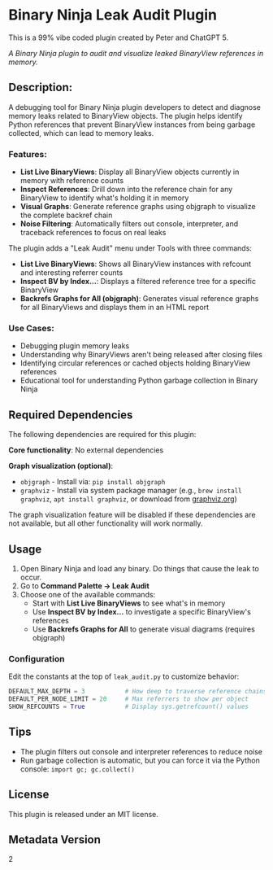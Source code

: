 # Binary Ninja Leak Audit Plugin
This is a 99% vibe coded plugin created by Peter and ChatGPT 5.

_A Binary Ninja plugin to audit and visualize leaked BinaryView references in memory._

## Description:

A debugging tool for Binary Ninja plugin developers to detect and diagnose memory leaks related to BinaryView objects. The plugin helps identify Python references that prevent BinaryView instances from being garbage collected, which can lead to memory leaks.

### Features:

- **List Live BinaryViews**: Display all BinaryView objects currently in memory with reference counts
- **Inspect References**: Drill down into the reference chain for any BinaryView to identify what's holding it in memory
- **Visual Graphs**: Generate reference graphs using objgraph to visualize the complete backref chain
- **Noise Filtering**: Automatically filters out console, interpreter, and traceback references to focus on real leaks

The plugin adds a "Leak Audit" menu under Tools with three commands:
- **List Live BinaryViews**: Shows all BinaryView instances with refcount and interesting referrer counts
- **Inspect BV by Index...**: Displays a filtered reference tree for a specific BinaryView
- **Backrefs Graphs for All (objgraph)**: Generates visual reference graphs for all BinaryViews and displays them in an HTML report

### Use Cases:

- Debugging plugin memory leaks
- Understanding why BinaryViews aren't being released after closing files
- Identifying circular references or cached objects holding BinaryView references
- Educational tool for understanding Python garbage collection in Binary Ninja


## Required Dependencies

The following dependencies are required for this plugin:

**Core functionality**: No external dependencies

**Graph visualization (optional)**: 
- `objgraph` - Install via: `pip install objgraph`
- `graphviz` - Install via system package manager (e.g., `brew install graphviz`, `apt install graphviz`, or download from [graphviz.org](https://graphviz.org/download/))

The graph visualization feature will be disabled if these dependencies are not available, but all other functionality will work normally.

## Usage

1. Open Binary Ninja and load any binary. Do things that cause the leak to occur.
2. Go to **Command Palette → Leak Audit**
3. Choose one of the available commands:
   - Start with **List Live BinaryViews** to see what's in memory
   - Use **Inspect BV by Index...** to investigate a specific BinaryView's references
   - Use **Backrefs Graphs for All** to generate visual diagrams (requires objgraph)

### Configuration

Edit the constants at the top of `leak_audit.py` to customize behavior:

```python
DEFAULT_MAX_DEPTH = 3           # How deep to traverse reference chains
DEFAULT_PER_NODE_LIMIT = 20     # Max referrers to show per object
SHOW_REFCOUNTS = True           # Display sys.getrefcount() values
```

## Tips

- The plugin filters out console and interpreter references to reduce noise
- Run garbage collection is automatic, but you can force it via the Python console: `import gc; gc.collect()`

## License

This plugin is released under an MIT license.

## Metadata Version

2

